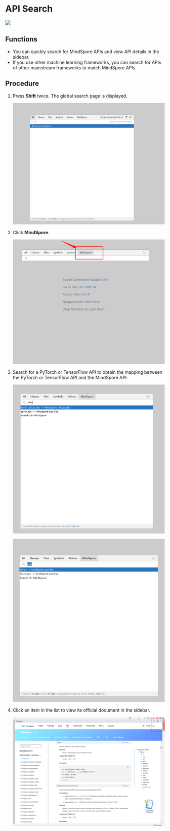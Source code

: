 # API Search

<a href="https://gitee.com/mindspore/docs/blob/r2.0/docs/devtoolkit/docs/source_en/api_search.md" target="_blank"><img src="https://mindspore-website.obs.cn-north-4.myhuaweicloud.com/website-images/r2.0/resource/_static/logo_source_en.png"></a>

## Functions

* You can quickly search for MindSpore APIs and view API details in the sidebar.
* If you use other machine learning frameworks, you can search for APIs of other mainstream frameworks to match MindSpore APIs.

## Procedure

1. Press **Shift** twice. The global search page is displayed.

   ![img](images/clip_image060.jpg)

2. Click **MindSpore**.

   ![img](images/clip_image062.jpg)

3. Search for a PyTorch or TensorFlow API to obtain the mapping between the PyTorch or TensorFlow API and the MindSpore API.

   ![img](images/clip_image064.jpg)

   ![img](images/clip_image066.jpg)

4. Click an item in the list to view its official document in the sidebar.

   ![img](images/clip_image068.jpg)

